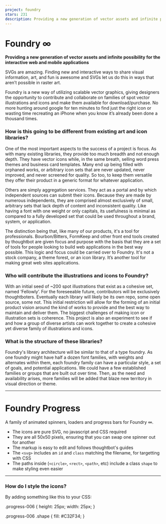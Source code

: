```yaml
---
project: foundry
stars: 231
description: Providing a new generation of vector assets and infinite possibility for the interactive web and mobile applications
---
```


Foundry ∞
=========

**Providing a new generation of vector assets and infinite possibility for the interactive web and mobile applications**

SVGs are amazing. Finding new and interactive ways to share visual information, art, and fun is awesome and SVGs let us do this in ways that aren’t possible in raster art.

Foundry is a new way of utilizing scalable vector graphics, giving designers the opportunity to contribute and collaborate on families of spot vector illustrations and icons and make them available for download/purchase. No more hunting around google for ten minutes to find just the right icon or wasting time recreating an iPhone when you know it’s already been done a thousand times.

### How is this going to be different from existing art and icon libraries?

One of the most important aspects to the success of a project is focus. As with many existing libraries, they provide too much breadth and not enough depth. They have vector icons while, in the same breath, selling word press themes and business card templates. Many end up being filled with orphaned works, or arbitrary icon sets that are never updated, never improved, and never screened for quality. So too, to keep them versatile they offer their product in a generic format for whatever application.

Others are simply aggregation services. They act as a portal and by which independent sources can submit their icons. Because they are made by numerous independents, they are comprised almost exclusively of small, arbitrary sets that lack depth of content and inconsistent quality. Like having a font with one weight or only capitals, its usefulness is minimal as compared to a fully developed set that could be used throughout a brand, system, or application.

The distinction being that, like many of our products, it's a tool for professionals. Bourbon/Bitters, FormKeep and other front end tools created by thoughtbot are given focus and purpose with the basis that they are a set of tools for people looking to build web applications in the best way possible. This logic and focus could be carried over to Foundry. It's not a stock company, a theme forest, or an icon library. It’s another tool for making great web sites applications.

### Who will contribute the illustrations and icons to Foundry?

With an initial seed of ~200 spot illustrations that exist as a cohesive set, named ‘Fellowly’. For the foreseeable future, contributors will be exclusively thoughtboters. Eventually each library will likely be its own repo, some open source, some not. This initial restriction will allow for the forming of an initial product vision around the kind of works to provide and the best way to maintain and deliver them. The biggest challenges of making icon or illustration sets is coherence. This project is also an experiment to see if and how a group of diverse artists can work together to create a cohesive yet diverse family of illustrations and icons.

### What is the structure of these libraries?

Foundry's library architecture will be similar to that of a type foundry. As one foundry might have half a dozen font families, with weights and alternates within them, each foundry family can have a particular style, a set of goals, and potential applications. We could have a few established families or groups that are built out over time. Then, as the need and availability arises, more families will be added that blaze new territory in visual direction or theme.

* * *

Foundry Progress
================

A family of animated spinners, loaders and progress bars for Foundry ∞.

-   The icons are pure SVG, no javascript and CSS required
-   They are all 50x50 pixels, ensuring that you can swap one spinner out for another
-   The markup is easy to edit and follows thoughtbot's guides
-   The `<svg>` includes an `id` and `class` matching the filename, for targetting with CSS
-   The paths inside (`<circle>`, `<rect>`, `<path>`, etc) include a class `shape` to make styling even easier

* * *

### How do I style the icons?

By adding something like this to your CSS:

.progress-006 {
  height: 25px;
  width: 25px;
}

.progress-006 .shape {
  fill: #C32F34;
}
